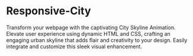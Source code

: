 # Responsive-City
Transform your webpage with the captivating City Skyline Animation. Elevate user experience using dynamic HTML and CSS, crafting an engaging urban skyline that adds flair and creativity to your design. Easily integrate and customize this sleek visual enhancement.
